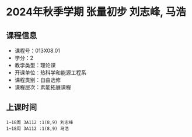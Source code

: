 # 2024年秋季学期 张量初步 刘志峰, 马浩






## 课程信息

- 课程号：013X08.01
- 学分：2
- 教学类型：理论课
- 开课单位：热科学和能源工程系
- 课程类别：自由选修
- 课程层次：素能拓展课程

## 上课时间

```
1~18周 3A112 :1(8,9) 刘志峰
1~18周 3A112 :1(8,9) 马浩
```


